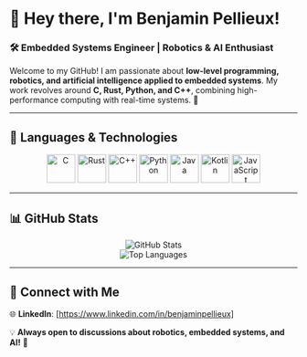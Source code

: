 # 👋 Hey there, I'm Benjamin Pellieux!  

### 🛠️ Embedded Systems Engineer | Robotics & AI Enthusiast  

Welcome to my GitHub! I am passionate about **low-level programming, robotics, and artificial intelligence applied to embedded systems**. My work revolves around **C, Rust, Python, and C++**, combining high-performance computing with real-time systems. 🚀  

---

## 🔧 Languages & Technologies  
<p align="center">
  <img src="https://cdn.jsdelivr.net/gh/devicons/devicon/icons/c/c-original.svg" alt="C" width="50" height="50"/>
  <img src="https://cdn.jsdelivr.net/gh/devicons/devicon/icons/rust/rust-line.svg" alt="Rust" width="50" height="50"/>
  <img src="https://cdn.jsdelivr.net/gh/devicons/devicon/icons/cplusplus/cplusplus-original.svg" alt="C++" width="50" height="50"/>
  <img src="https://cdn.jsdelivr.net/gh/devicons/devicon/icons/python/python-original.svg" alt="Python" width="50" height="50"/>
  <img src="https://cdn.jsdelivr.net/gh/devicons/devicon/icons/java/java-original.svg" alt="Java" width="50" height="50"/>
  <img src="https://cdn.jsdelivr.net/gh/devicons/devicon/icons/kotlin/kotlin-original.svg" alt="Kotlin" width="50" height="50"/>
  <img src="https://cdn.jsdelivr.net/gh/devicons/devicon/icons/javascript/javascript-original.svg" alt="JavaScript" width="50" height="50"/>
</p>

---

## 📊 GitHub Stats  
<p align="center">
  <img src="https://github-readme-stats.vercel.app/api?username=BenjaminPellieux&show_icons=true&theme=dark" alt="GitHub Stats" />
  <br>
  <img src="https://github-readme-stats.vercel.app/api/top-langs/?username=BenjaminPellieux&size_weight=1&count_weight=1&langs_count=10&hide=CMake,Common%20Lisp,HTML,CSS&layout=compact&theme=dark" alt="Top Languages" />
</p>

---

## 📡 Connect with Me  
🌐 **LinkedIn**: [https://www.linkedin.com/in/benjaminpellieux]

💡 **Always open to discussions about robotics, embedded systems, and AI!** 🚀  

